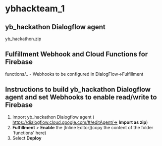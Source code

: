 # ybhackteam_1

## yb_hackathon Dialogflow agent
yb_hackathon.zip

## Fulfillment Webhook and Cloud Functions for Firebase
functions/.. - Webhooks to be configured in DialogFlow->Fulfillment

## Instructions to build yb_hackathon Dialogflow agent and set Webhooks to enable read/write to Firebase
1. Import yb_hackathon Dialogflow agent ( https://dialogflow.cloud.google.com/#/editAgent/-> **Import as zip**)
2. **Fulfillment** > **Enable** the [Inline Editor](copy the content of the folder 'functions' here)
3. Select **Deploy**
